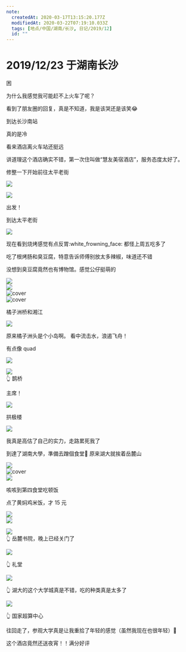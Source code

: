 ```yaml
---
note:
  createdAt: 2020-03-17T13:15:20.177Z
  modifiedAt: 2020-03-22T07:19:10.033Z
  tags: [地点/中国/湖南/长沙, 日记/2019/12]
  id: ""
---
```


# 2019/12/23 于湖南长沙

<!-- @timer "date":"Mon Dec 23 2019 06:06:15 GMT+0800 (CST)" -->

困

<!-- @timer "date":"Mon Dec 23 2019 07:00:29 GMT+0800 (CST)","duration":"about 1 hour" -->

为什么我感觉我可能赶不上火车了呢？

<!-- @timer "date":"Mon Dec 23 2019 09:26:41 GMT+0800 (CST)","duration":"about 2 hours" -->

看到了朋友圈的回复，真是不知道，我是该哭还是该笑:joy:

<!-- @timer "date":"Mon Dec 23 2019 10:46:40 GMT+0800 (CST)","duration":"about 1 hour" -->

到达长沙南站

真的是冷

看来酒店离火车站还挺远

<!-- @timer "date":"Mon Dec 23 2019 11:43:02 GMT+0800 (CST)","duration":"about 1 hour" -->

讲道理这个酒店确实不错，第一次住叫做“慧友美宿酒店”，服务态度太好了。

修整一下开始前往太平老街

![](https://i.loli.net/2019/12/23/ao8EdNZbwtKWUpr.jpg)

<!-- @timer "date":"Mon Dec 23 2019 11:51:02 GMT+0800 (CST)","duration":"8 minutes" -->

![](https://i.loli.net/2019/12/23/L4zlJu8jBeTvkro.jpg)

出发！

<!-- @timer "date":"Mon Dec 23 2019 12:30:15 GMT+0800 (CST)","duration":"39 minutes" -->

到达太平老街

![](https://i.loli.net/2019/12/23/2Pd3Vtn6aqWES79.jpg)

现在看到烧烤感觉有点反胃:white_frowning_face: 都怪上周五吃多了

<!-- @timer "date":"Mon Dec 23 2019 12:56:37 GMT+0800 (CST)","duration":"26 minutes" -->

吃了根烤肠和臭豆腐，特意告诉师傅别放太多辣椒，味道还不错

<!-- @timer "date":"Mon Dec 23 2019 13:02:08 GMT+0800 (CST)","duration":"6 minutes" -->

没想到臭豆腐竟然也有博物馆。感觉公仔挺萌的

![](https://i.loli.net/2019/12/24/2WN9GvZfqPdkblS.jpg)  
![](https://i.loli.net/2019/12/24/VEofmyMTwgl1zX8.jpg)  
![cover](https://i.loli.net/2019/12/24/fJQLXzOmorl6cVb.jpg)  
![cover](https://i.loli.net/2019/12/24/XPJWBNDLb39vkGH.jpg)

<!-- @timer "date":"Mon Dec 23 2019 13:25:53 GMT+0800 (CST)","duration":"24 minutes" -->

橘子洲桥和湘江

![](https://i.loli.net/2019/12/23/ix2gXvJTWGVEt9r.jpg)

<!-- @timer "date":"Mon Dec 23 2019 14:02:33 GMT+0800 (CST)","duration":"37 minutes" -->

原来橘子洲头是个小岛啊。
看中流击水，浪遏飞舟！

<!-- @timer "date":"Mon Dec 23 2019 14:12:42 GMT+0800 (CST)","duration":"10 minutes" -->

有点像 quad

![](https://i.loli.net/2019/12/23/5YWO2ren6Fomj7N.jpg)

<!-- @timer "date":"Mon Dec 23 2019 14:20:15 GMT+0800 (CST)","duration":"8 minutes" -->

![](https://i.loli.net/2019/12/23/d4BPi5wyzh76saJ.jpg)  
:point_up_2: 鹊桥

<!-- @timer "date":"Mon Dec 23 2019 14:54:58 GMT+0800 (CST)","duration":"35 minutes" -->

主席！

![](https://i.loli.net/2019/12/23/Fvx18NOHdR9Kben.jpg)

<!-- @timer "date":"Mon Dec 23 2019 16:00:42 GMT+0800 (CST)","duration":"about 1 hour" -->

拱极楼

![](https://i.loli.net/2019/12/23/MytBgjh8P9k6dsa.jpg)

我真是高估了自己的实力，走路累死我了

<!-- @timer "date":"Mon Dec 23 2019 16:47:31 GMT+0800 (CST)","duration":"about 1 hour" -->

到達了湖南大學，準備去蹭個食堂:full_moon_with_face:
原来湖大就挨着岳麓山

![](https://i.loli.net/2019/12/23/BsUabEDZuo6Gdi9.jpg)  
![cover](https://i.loli.net/2019/12/23/maOdKRLuxg492Qe.jpg)  
![](https://i.loli.net/2019/12/23/rzw4ViRMHnCmE38.jpg)

<!-- @timer "date":"Mon Dec 23 2019 17:12:56 GMT+0800 (CST)","duration":"25 minutes" -->

咳咳到第四食堂吃顿饭

点了黄焖鸡米饭，才 15 元

![](https://i.loli.net/2019/12/23/1iwjPc5tgMbOKr3.jpg)  
![](https://i.loli.net/2019/12/23/IRsUV6tb3gFGiDc.jpg)

![](https://i.loli.net/2019/12/23/aOihyHYqm19Cb5N.jpg)  
:point_up_2: 岳麓书院，晚上已经关门了

![](https://i.loli.net/2019/12/23/1MJsrliSjyDvN3R.jpg)

:point_up_2: 礼堂

![](https://i.loli.net/2019/12/23/ymxvMgG25psW1Yq.jpg)

:point_up_2: 湖大的这个大学城真是不错，吃的种类真是太多了

![](https://i.loli.net/2019/12/23/7Km2RUoM3qPOyHT.jpg)

:point_up_2: 国家超算中心

<!-- @timer "date":"Mon Dec 23 2019 18:14:58 GMT+0800 (CST)","duration":"about 1 hour" -->

往回走了，参观大学真是让我重拾了年轻的感觉（虽然我现在也很年轻）:full_moon_with_face:

<!-- @timer "date":"Mon Dec 23 2019 20:09:04 GMT+0800 (CST)","duration":"about 2 hours" -->

这个酒店竟然还送夜宵！！满分好评
